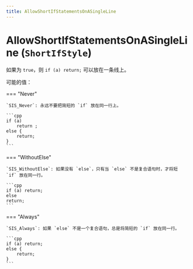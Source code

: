 ```yaml
---
title: AllowShortIfStatementsOnASingleLine
---
```


# AllowShortIfStatementsOnASingleLine (`ShortIfStyle`)

如果为 `true`，则 `if (a) return;` 可以放在一条线上。

可能的值：

=== "Never"

    `SIS_Never`: 永远不要把简短的 `if` 放在同一行上。

    ```cpp
    if (a)
        return ;
    else {
        return;
    }
    ```

=== "WithoutElse"

    `SIS_WithoutElse`: 如果没有 `else`，只有当 `else` 不是复合语句时，才将短 `if` 放在同一行。

    ```cpp
    if (a) return;
    else
    return;
    ```

=== "Always"

    `SIS_Always`: 如果 `else` 不是一个复合语句，总是将简短的 `if` 放在同一行。

    ```cpp
    if (a) return;
    else {
        return;
    }
    ```
